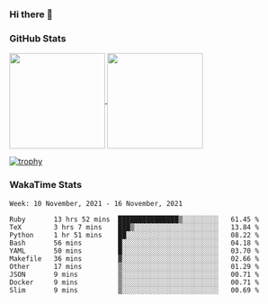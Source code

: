 ### Hi there 👋

### GitHub Stats

<a href="https://github.com/anuraghazra/github-readme-stats">
  <img align="center" height="170px" src="https://github-readme-stats.vercel.app/api/top-langs/?username=tksfjt1024&layout=compact&count_private=true&show_icons=true&show_icons=true&theme=graywhite" />
</a>
<a href="https://github.com/anuraghazra/github-readme-stats">
  <img align="center" height="170px" src="https://github-readme-stats.vercel.app/api?username=tksfjt1024&count_private=true&show_icons=true&show_icons=true&theme=graywhite" />
</a>

[![trophy](https://github-profile-trophy.vercel.app/?username=tksfjt1024)](https://github.com/ryo-ma/github-profile-trophy)

### WakaTime Stats

<!--START_SECTION:waka-->
```text
Week: 10 November, 2021 - 16 November, 2021

Ruby       13 hrs 52 mins  ███████████████▒░░░░░░░░░   61.45 % 
TeX        3 hrs 7 mins    ███▒░░░░░░░░░░░░░░░░░░░░░   13.84 % 
Python     1 hr 51 mins    ██░░░░░░░░░░░░░░░░░░░░░░░   08.22 % 
Bash       56 mins         █░░░░░░░░░░░░░░░░░░░░░░░░   04.18 % 
YAML       50 mins         █░░░░░░░░░░░░░░░░░░░░░░░░   03.70 % 
Makefile   36 mins         ▓░░░░░░░░░░░░░░░░░░░░░░░░   02.66 % 
Other      17 mins         ▒░░░░░░░░░░░░░░░░░░░░░░░░   01.29 % 
JSON       9 mins          ▒░░░░░░░░░░░░░░░░░░░░░░░░   00.71 % 
Docker     9 mins          ▒░░░░░░░░░░░░░░░░░░░░░░░░   00.71 % 
Slim       9 mins          ▒░░░░░░░░░░░░░░░░░░░░░░░░   00.69 % 
```
<!--END_SECTION:waka-->
